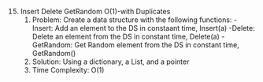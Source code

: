 15. Insert Delete GetRandom O(1)-with Duplicates
    1. Problem: Create a data structure with the following functions:
	-Insert: Add an element to the DS in constaant time, Insert(a)
	-Delete: Delete an element from the DS in constant time, Delete(a)
	-GetRandom: Get Random element from the DS in constant time, GetRandom()
    2. Solution: Using a dictionary, a List, and a pointer
    3. Time Complexity: O(1)

